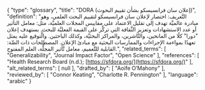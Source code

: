 {
    "type": "glossary",
    "title": "DORA (إعلان سان فرانسيسكو بشأن تقييم البحوث)",
    "definition": "التَّعريف: اختصار لإعلان سان فرانسيسكو لتقييم البحث العلمي، وهو مبادرة عالميَّة تهدف إلى تقليل الاعتماد على مقاييس المجلات العلميَّة، مثل: معامل التأثير أو عدد الاستشهادات وتعزيز الثَّقافة التي تركِّز على القيمة الفعليَّة للبحث. يستهدف إعلان \"دورا\" كلًا من المانحين، والنَّاشرين، والمراكز البحثيَّة، وكذلك الباحثين. والَّتوقيع عليه يمثل تعهدًا بمواءمة الإجراءات والممارسات البحثية مع مبادئ الإعلان. المصطلحات ذات الصِّة: القابلية للتَّعميم، معامل تَّأثير المجلَّة، العلم المفتوح.",
    "related_terms": [
        "Generalizability",
        "Journal Impact Factor",
        "Open Science"
    ],
    "references": [
        "Health Research Board (n.d.); [https://sfdora.org/](https://sfdora.org/)"
    ],
    "alt_related_terms": [
        null
    ],
    "drafted_by": [
        "Aoife O’Mahony"
    ],
    "reviewed_by": [
        "Connor Keating",
        "Charlotte R. Pennington"
    ],
    "language": "arabic"
}